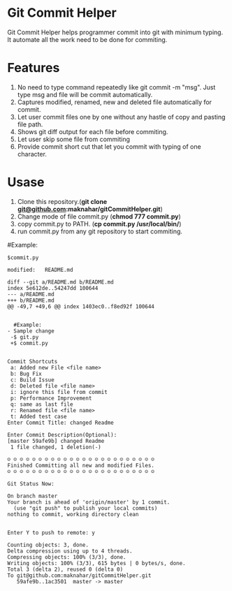 # Git Commit Helper
Git Commit Helper helps programmer commit into git with minimum typing. It automate all the work need to be done for commiting.

# Features
1.  No need to type command repeatedly like git commit <file name> -m "msg". Just type msg and file will be commit automatically.
2. Captures modified, renamed, new and deleted file automatically for commit.
3. Let user commit files one by one without any hastle of copy and pasting file path.
4. Shows git diff output for each file before commiting.
5. Let user skip some file from commiting
6. Provide commit short cut that let you commit with typing of one character.


# Usase
1. Clone this repository.(__git clone git@github.com:maknahar/gitCommitHelper.git__)
2. Change mode of file commit.py (__chmod 777 commit.py__)
3. copy commit.py to PATH. (__cp commit.py /usr/local/bin/__)
4. run commit.py from any git repository to start commiting.


#Example:
```
$commit.py 

modified:   README.md

diff --git a/README.md b/README.md
index 5e612de..54247dd 100644
--- a/README.md
+++ b/README.md
@@ -49,7 +49,6 @@ index 1403ec0..f8ed92f 100644
  
  
  #Example:
- Sample change
 -$ git.py
 +$ commit.py
  

Commit Shortcuts
 a: Added new File <file name>
 b: Bug Fix
 c: Build Issue
 d: Deleted file <file name>
 i: ignore this file from commit
 p: Performance Improvement
 q: same as last file
 r: Renamed file <file name>
 t: Added test case
Enter Commit Title: changed Readme 

Enter Commit Description(Optional):
[master 59afe9b] changed Readme
 1 file changed, 1 deletion(-)

☺ ☺ ☺ ☺ ☺ ☺ ☺ ☺ ☺ ☺ ☺ ☺ ☺ ☺ ☺ ☺ ☺ ☺ ☺ ☺ ☺ ☺ ☺ ☺
Finished Committing all new and modified Files.
☺ ☺ ☺ ☺ ☺ ☺ ☺ ☺ ☺ ☺ ☺ ☺ ☺ ☺ ☺ ☺ ☺ ☺ ☺ ☺ ☺ ☺ ☺ ☺ 

Git Status Now:

On branch master
Your branch is ahead of 'origin/master' by 1 commit.
  (use "git push" to publish your local commits)
nothing to commit, working directory clean


Enter Y to push to remote: y

Counting objects: 3, done.
Delta compression using up to 4 threads.
Compressing objects: 100% (3/3), done.
Writing objects: 100% (3/3), 615 bytes | 0 bytes/s, done.
Total 3 (delta 2), reused 0 (delta 0)
To git@github.com:maknahar/gitCommitHelper.git
   59afe9b..1ac3501  master -> master

```
